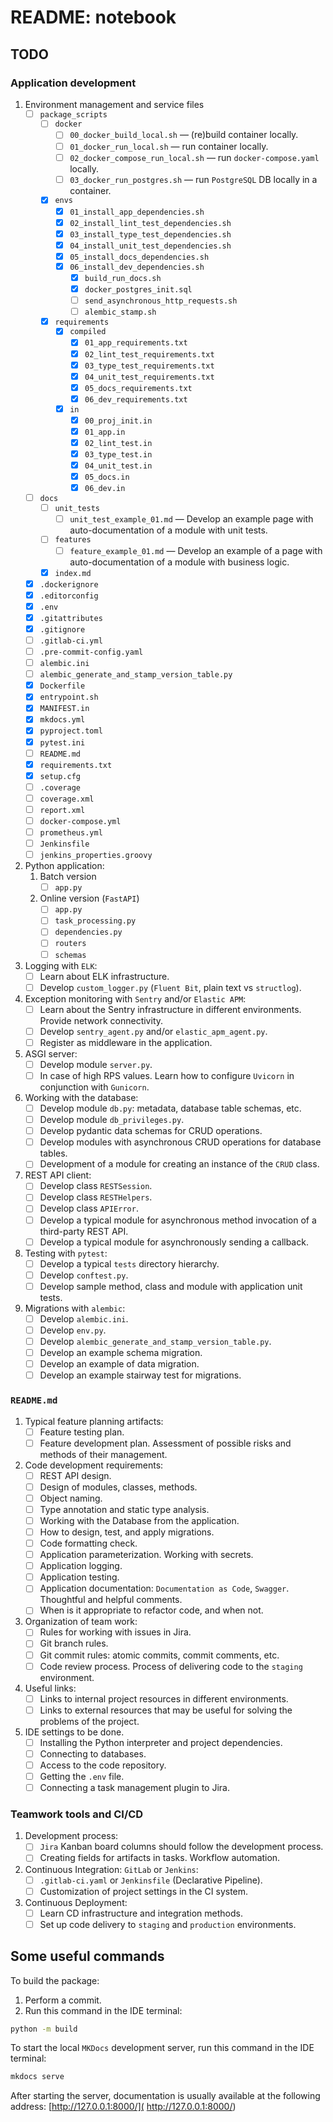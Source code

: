 # README: notebook

## TODO
### Application development
1. Environment management and service files
   - [ ] `package_scripts`
     - [ ] `docker`
       - [ ] `00_docker_build_local.sh` — (re)build container locally.
       - [ ] `01_docker_run_local.sh` — run container locally.
       - [ ] `02_docker_compose_run_local.sh` — run `docker-compose.yaml` locally.
       - [ ] `03_docker_run_postgres.sh` — run `PostgreSQL` DB locally in a container.
     - [x] `envs`
       - [x] `01_install_app_dependencies.sh`
       - [x] `02_install_lint_test_dependencies.sh`
       - [x] `03_install_type_test_dependencies.sh`
       - [x] `04_install_unit_test_dependencies.sh`
       - [x] `05_install_docs_dependencies.sh`
       - [x] `06_install_dev_dependencies.sh`
           - [x] `build_run_docs.sh`
           - [x] `docker_postgres_init.sql`
           - [ ] `send_asynchronous_http_requests.sh`
           - [ ] `alembic_stamp.sh`
     - [x] `requirements`
       - [x] `compiled`
         - [x] `01_app_requirements.txt`
         - [x] `02_lint_test_requirements.txt`
         - [x] `03_type_test_requirements.txt`
         - [x] `04_unit_test_requirements.txt`
         - [x] `05_docs_requirements.txt`
         - [x] `06_dev_requirements.txt`
       - [x] `in`
         - [x] `00_proj_init.in`
         - [x] `01_app.in`
         - [x] `02_lint_test.in`
         - [x] `03_type_test.in`
         - [x] `04_unit_test.in`
         - [x] `05_docs.in`
         - [x] `06_dev.in`
   - [ ] `docs`
     - [ ] `unit_tests`
       - [ ] `unit_test_example_01.md` — Develop an example page with auto-documentation of a module with unit tests.
     - [ ] `features`
       - [ ] `feature_example_01.md` — Develop an example of a page with auto-documentation of a module with business
         logic.
     - [x] `index.md`
   - [x] `.dockerignore`
   - [x] `.editorconfig`
   - [x] `.env`
   - [x] `.gitattributes`
   - [x] `.gitignore`
   - [ ] `.gitlab-ci.yml`
   - [ ] `.pre-commit-config.yaml`
   - [ ] `alembic.ini`
   - [ ] `alembic_generate_and_stamp_version_table.py`
   - [x] `Dockerfile`
   - [x] `entrypoint.sh`
   - [x] `MANIFEST.in`
   - [x] `mkdocs.yml`
   - [x] `pyproject.toml`
   - [x] `pytest.ini`
   - [ ] `README.md`
   - [x] `requirements.txt`
   - [x] `setup.cfg`
   - [ ] `.coverage`
   - [ ] `coverage.xml`
   - [ ] `report.xml`
   - [ ] `docker-compose.yml`
   - [ ] `prometheus.yml`
   - [ ] `Jenkinsfile`
   - [ ] `jenkins_properties.groovy`
2. Python application:
   1. Batch version
      - [ ] `app.py`
   2. Online version (`FastAPI`)
      - [ ] `app.py`
      - [ ] `task_processing.py`
      - [ ] `dependencies.py`
      - [ ] `routers`
      - [ ] `schemas`
3. Logging with `ELK`:
   - [ ] Learn about ELK infrastructure.
   - [ ] Develop `custom_logger.py` (`Fluent Bit`, plain text vs `structlog`).
4. Exception monitoring with `Sentry` and/or `Elastic APM`:
   - [ ] Learn about the Sentry infrastructure in different environments. Provide network connectivity.
   - [ ] Develop `sentry_agent.py` and/or `elastic_apm_agent.py`.
   - [ ] Register as middleware in the application.
6. ASGI server:
   - [ ] Develop module `server.py`.
   - [ ] In case of high RPS values. Learn how to configure `Uvicorn` in conjunction with `Gunicorn`.
7. Working with the database:
   - [ ] Develop module `db.py`: metadata, database table schemas, etc.
   - [ ] Develop module `db_privileges.py`.
   - [ ] Develop pydantic data schemas for CRUD operations.
   - [ ] Develop modules with asynchronous CRUD operations for database tables.
   - [ ] Development of a module for creating an instance of the `CRUD` class.
8. REST API client:
   - [ ] Develop class `RESTSession`.
   - [ ] Develop class `RESTHelpers`.
   - [ ] Develop class  `APIError`.
   - [ ] Develop a typical module for asynchronous method invocation of a third-party REST API.
   - [ ] Develop a typical module for asynchronously sending a callback.
9. Testing with `pytest`:
   - [ ] Develop a typical `tests` directory hierarchy.
   - [ ] Develop `conftest.py`.
   - [ ] Develop sample method, class and module with application unit tests.
10. Migrations with `alembic`:
     - [ ] Develop `alembic.ini`.
     - [ ] Develop `env.py`.
     - [ ] Develop `alembic_generate_and_stamp_version_table.py`.
     - [ ] Develop an example schema migration.
     - [ ] Develop an example of data migration.
     - [ ] Develop an example stairway test for migrations.

### `README.md`
1. Typical feature planning artifacts:
   - [ ] Feature testing plan.
   - [ ] Feature development plan. Assessment of possible risks and methods of their management.
2. Code development requirements:
   - [ ] REST API design.
   - [ ] Design of modules, classes, methods.
   - [ ] Object naming.
   - [ ] Type annotation and static type analysis.
   - [ ] Working with the Database from the application.
   - [ ] How to design, test, and apply migrations.
   - [ ] Code formatting check.
   - [ ] Application parameterization. Working with secrets.
   - [ ] Application logging.
   - [ ] Application testing.
   - [ ] Application documentation: `Documentation as Code`, `Swagger`. Thoughtful and helpful comments.
   - [ ] When is it appropriate to refactor code, and when not.
3. Organization of team work:
   - [ ] Rules for working with issues in Jira.
   - [ ] Git branch rules.
   - [ ] Git commit rules: atomic commits, commit comments, etc.
   - [ ] Code review process. Process of delivering code to the `staging` environment.
4. Useful links:
   - [ ] Links to internal project resources in different environments.
   - [ ] Links to external resources that may be useful for solving the problems of the project.
5. IDE settings to be done.
   - [ ] Installing the Python interpreter and project dependencies.
   - [ ] Connecting to databases.
   - [ ] Access to the code repository.
   - [ ] Getting the `.env` file.
   - [ ] Connecting a task management plugin to Jira.

### Teamwork tools and CI/CD
 1. Development process:
    - [ ] `Jira` Kanban board columns should follow the development process.
    - [ ] Creating fields for artifacts in tasks. Workflow automation.
 2. Continuous Integration: `GitLab` or `Jenkins`:
    - [ ] `.gitlab-ci.yaml` or `Jenkinsfile` (Declarative Pipeline).
    - [ ] Customization of project settings in the CI system.
 3. Continuous Deployment:
    - [ ] Learn CD infrastructure and integration methods.
    - [ ] Set up code delivery to `staging` and `production` environments.

## Some useful commands

To build the package:
1. Perform a commit.
2. Run this command in the IDE terminal:
```bash
python -m build
```

To start the local `MKDocs` development server, run this command in the IDE terminal:
```bash
mkdocs serve
```
After starting the server, documentation is usually available at the following address: [http://127.0.0.1:8000/](
http://127.0.0.1:8000/)
